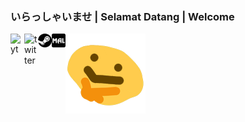 ### いらっしゃいませ | Selamat Datang | Welcome

<img src="https://github.com/DaGamerFiles/dagamerfiles/blob/master/img/smilethonk.png"/>

<a href="https://www.youtube.com/channel/UCr_0VKZ_8dd9CgclnQrM2pA">
    <img align="left" width="22px" src="https://cdn.jsdelivr.net/npm/simple-icons@v3/icons/youtube.svg" alt="yt" title="YouTube Channel" />
</a>
<a href="https://twitter.com/dagamerfiles">
    <img align="left" width="22px" src="https://cdn.jsdelivr.net/npm/simple-icons@v3/icons/twitter.svg" alt="twitter" title="Twitter" />
</a>
<a href="https://steamcommunity.com/id/dagamerfiles">
    <img align="left" width="22px" src="https://raw.githubusercontent.com/DaGamerFiles/dagamerfiles/master/img/STEAM_logo.png" alt="steam" title="Steam" />
 </a>
<a href="https://myanimelist.net/profile/dagamerfiles">
    <img align="left" width="22px" src="https://raw.githubusercontent.com/DaGamerFiles/dagamerfiles/master/img/MAL_logo.png" alt="mal" title="MyAnimeList" />
</a>
